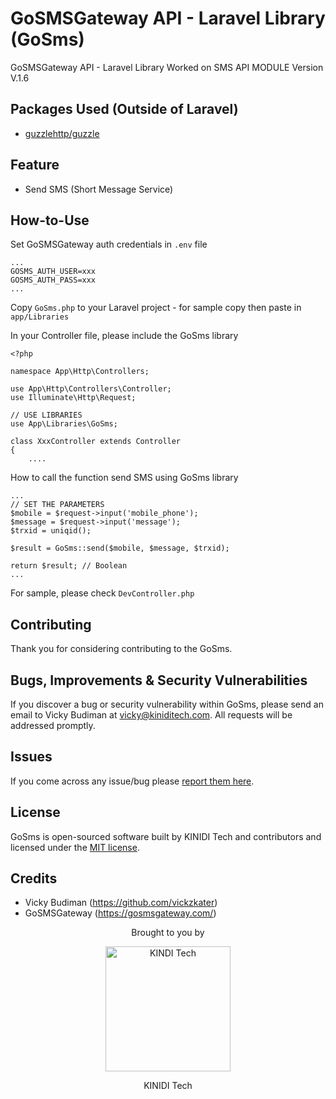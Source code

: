 # GoSMSGateway API - Laravel Library (GoSms)

GoSMSGateway API - Laravel Library
Worked on SMS API MODULE Version V.1.6

## Packages Used (Outside of Laravel)
- [guzzlehttp/guzzle](https://github.com/guzzle/guzzle)

## Feature

- Send SMS (Short Message Service)

## How-to-Use

Set GoSMSGateway auth credentials in `.env` file
```
...
GOSMS_AUTH_USER=xxx
GOSMS_AUTH_PASS=xxx
...
```

Copy `GoSms.php` to your Laravel project - for sample copy then paste in `app/Libraries`

In your Controller file, please include the GoSms library
```
<?php

namespace App\Http\Controllers;

use App\Http\Controllers\Controller;
use Illuminate\Http\Request;

// USE LIBRARIES
use App\Libraries\GoSms;

class XxxController extends Controller
{
    ....
```

How to call the function send SMS using GoSms library
```
...
// SET THE PARAMETERS
$mobile = $request->input('mobile_phone');
$message = $request->input('message');
$trxid = uniqid();

$result = GoSms::send($mobile, $message, $trxid);

return $result; // Boolean
...
```

For sample, please check `DevController.php`

## Contributing

Thank you for considering contributing to the GoSms.

## Bugs, Improvements & Security Vulnerabilities

If you discover a bug or security vulnerability within GoSms, please send an email to Vicky Budiman at [vicky@kiniditech.com](mailto:vicky@kiniditech.com). All requests will be addressed promptly.

## Issues

If you come across any issue/bug please [report them here](https://github.com/vickzkater/gosms-laravel/issues).

## License

GoSms is open-sourced software built by KINIDI Tech and contributors and licensed under the [MIT license](http://opensource.org/licenses/MIT).

## Credits

- Vicky Budiman (https://github.com/vickzkater)
- GoSMSGateway (https://gosmsgateway.com/)

<p align="center">Brought to you by</p>
<p align="center"><img src="https://hosting.kiniditech.com/kiniditech_logo.png" width="200" alt="KINDI Tech"></p>
<p align="center">KINIDI Tech</p>

